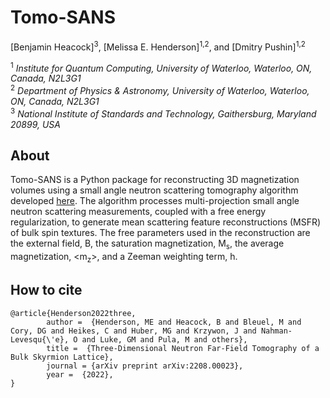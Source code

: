 # Tomo-SANS

[Benjamin Heacock]<sup>3</sup>, [Melissa E. Henderson]<sup>1,2</sup>, and [Dmitry Pushin]<sup>1,2</sup> 

<sup>1</sup> *Institute for Quantum Computing, University of Waterloo, Waterloo, ON, Canada, N2L3G1*  
<sup>2</sup> *Department of Physics & Astronomy, University of Waterloo,
  Waterloo, ON, Canada, N2L3G1*  
<sup>3</sup> *National Institute of Standards and Technology, Gaithersburg, Maryland 20899, USA*  



## About

Tomo-SANS is a Python package for reconstructing 3D magnetization volumes using a small angle neutron scattering tomography algorithm developed [here](https://arxiv.org/pdf/2208.00023.pdf). The algorithm processes multi-projection small angle neutron scattering measurements, coupled with a free energy regularization, to generate mean scattering feature reconstructions (MSFR) of bulk spin textures. The free parameters used in the reconstruction are the external field, B, the saturation magnetization, M<sub>s</sub>, the average magnetization, <m<sub>z</sub>>, and a Zeeman weighting term, h. 

## How to cite

	@article{Henderson2022three,
            author =  {Henderson, ME and Heacock, B and Bleuel, M and Cory, DG and Heikes, C and Huber, MG and Krzywon, J and Nahman-Levesqu{\'e}, O and Luke, GM and Pula, M and others},
            title =  {Three-Dimensional Neutron Far-Field Tomography of a Bulk Skyrmion Lattice},
            journal = {arXiv preprint arXiv:2208.00023},
            year =  {2022},
	}


